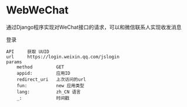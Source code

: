 # WebWeChat
通过Django程序实现对WeChat接口的请求，可以和微信联系人实现收发消息

登录

    API 	获取 UUID
    url 	https://login.weixin.qq.com/jslogin
    params
        method 	       GET
        appid:         应用ID
        redirect_uri   上次访问的url
        fun:           new 应用类型
        lang:          zh_CN 语言
        _:             时间戳



